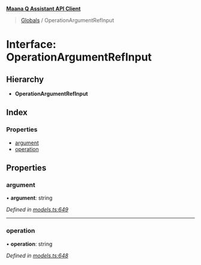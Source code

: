 **[Maana Q Assistant API Client](../README.md)**

> [Globals](../README.md) / OperationArgumentRefInput

# Interface: OperationArgumentRefInput

## Hierarchy

* **OperationArgumentRefInput**

## Index

### Properties

* [argument](operationargumentrefinput.md#argument)
* [operation](operationargumentrefinput.md#operation)

## Properties

### argument

•  **argument**: string

*Defined in [models.ts:649](https://github.com/maana-io/q-assistant-client/blob/1a0616f/src/models.ts#L649)*

___

### operation

•  **operation**: string

*Defined in [models.ts:648](https://github.com/maana-io/q-assistant-client/blob/1a0616f/src/models.ts#L648)*
